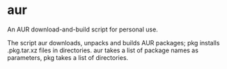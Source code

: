 # aur
An AUR download-and-build script for personal use.

The script aur downloads, unpacks and builds AUR packages; pkg installs .pkg.tar.xz files in directories.  aur takes a list of package names as parameters, pkg takes a list of directories.
